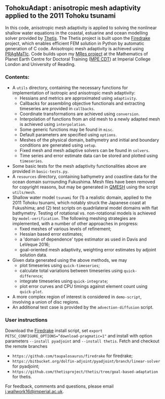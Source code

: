## TohokuAdapt : anisotropic mesh adaptivity applied to the 2011 Tohoku tsunami ##

In this code, anisotropic mesh adaptivity is applied to solving the nonlinear shallow water equations in the coastal, 
estuarine and ocean modelling solver provided by [Thetis][1]. The Thetis project is built upon the [Firedrake][2]
project, which enables efficient FEM solution in Python by automatic generation of C code. Anisotropic mesh adaptivity
is achieved using [PRAgMaTIc][3]. Code builds upon my [MRes project][4] at the Mathematics of Planet Earth Centre for 
Doctoral Training ([MPE CDT][5]) at Imperial College London and University of Reading.

### Contents:
* A ``utils`` directory, containing the necessary functions for implementation of isotropic and anisotropic mesh
adaptivity:
    * Hessians and metrics are approximated using ``adaptivity``.
    * Callbacks for assembling objective functionals and extracting timeseries are provided in ``callbacks``.
    * Coordinate transformations are achieved using ``conversion``.
    * Interpolation of functions from an old mesh to a newly adapted mesh is achieved using ``interpolation``.
    * Some generic functions may be found in ``misc``.
    * Default parameters are specified using ``options``.
    * Meshes of the physical domain, bathymetry and initial and boundary conditions are generated using ``setup``.
    * Fixed mesh and mesh adaptive solvers can be found in ``solvers``.
    * Time series and error estimate data can be stored and plotted using ``timeseries``.
* Some basic tests for the mesh adaptivity functionalities above are provided in ``basic-tests.py``.
* A ``resources`` directory, containing bathymetry and coastline data for the ocean domain surrounding Fukushima. Mesh
files have been removed for copyright reasons, but may be generated in [QMESH][6] using the script ``utils/mesh``.
* Shallow water model ``tsunami`` for (1) a realistic domain, applied to the 2011 
Tohoku tsunami, which notably struck the Japanese coast at Fukushima; and (2) test scripts on quadrilateral model 
domains with flat bathymetry. Testing of rotational vs. non-rotational models is achieved by ``model-verification``.
The following meshing strategies are implemented, with a number of other approaches in progress:
    * fixed meshes of various levels of refinement;
    * Hessian based error estimates;
    * a 'domain of dependence' type estimator as used in Davis and LeVeque 2016;
    * goal-oriented mesh adaptivity, weighting error estimates by adjoint solution data.
* Given data generated using the above methods, we may
    * plot timeseries using ``quick-timeseries``;
    * calculate total variations between timeseries using ``quick-difference``; 
    * integrate timeseries using ``quick-integrate``; 
    * plot error curves and CPU timings against element count using ``quick-plot``.
* A more complex region of interest is considered in ``demo-script``, involving a union of disc regions.
* An additional test case is provided by the ``advection-diffusion`` script.
    
### User instructions

Download the [Firedrake][1] install script, set ``export PETSC_CONFIGURE_OPTIONS=“download-pragmatic=1"`` and install 
with option parameters ``--install pyadjoint`` and ``--install thetis``. Fetch and checkout the remote branches 
* ``https://github.com/taupalosaurus/firedrake`` for firedrake;
* ``https://bitbucket.org/dolfin-adjoint/pyadjoint/branch/linear-solver`` for pyadjoint;
* ``https://github.com/thetisproject/thetis/tree/goal-based-adaptation`` for thetis.

For feedback, comments and questions, please email j.wallwork16@imperial.ac.uk.

[1]: http://thetisproject.org/index.html "Thetis"
[2]: http://firedrakeproject.org/ "Firedrake"
[3]: https://github.com/meshadaptation/pragmatic "PRAgMaTIc"
[4]: https://github.com/jwallwork23/MResProject "MRes project"
[5]: http://mpecdt.org "MPE CDT"
[6]: http://www.qmesh.org "QMESH"